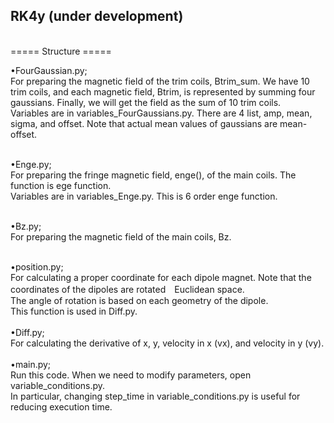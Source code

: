 ## RK4y (under development)
<br>
===== Structure ===== <br>

&bull;FourGaussian.py;<br>
For preparing the magnetic field of the trim coils, Btrim_sum. We have 10 trim coils, and each magnetic field, Btrim, is represented by summing four gaussians. Finally, we will get the field as the sum of 10 trim coils.<br>
Variables are in variables_FourGaussians.py. There are 4 list, amp, mean, sigma, and offset. Note that actual mean values of gaussians are mean-offset.<br>
<br>

&bull;Enge.py;<br>
For preparing the fringe magnetic field, enge(), of the main coils. The function is ege function.<br>
Variables are in variables_Enge.py. This is 6 order enge function.<br>
<br>

&bull;Bz.py;<br>
For preparing the magnetic field of the main coils, Bz. <br>

<br>
&bull;position.py;<br>
For calculating a proper coordinate for each dipole magnet. Note that the coordinates of the dipoles are rotated　Euclidean space.<br>
The angle of rotation is based on each geometry of the dipole.<br>
This function is used in Diff.py.<br>

<br>
&bull;Diff.py;<br>
For calculating the derivative of x, y, velocity in x (vx), and velocity in y (vy). <br>

<br>
&bull;main.py;<br>
Run this code. When we need to modify parameters, open variable_conditions.py.<br>
In particular, changing step_time in variable_conditions.py is useful for reducing execution time.